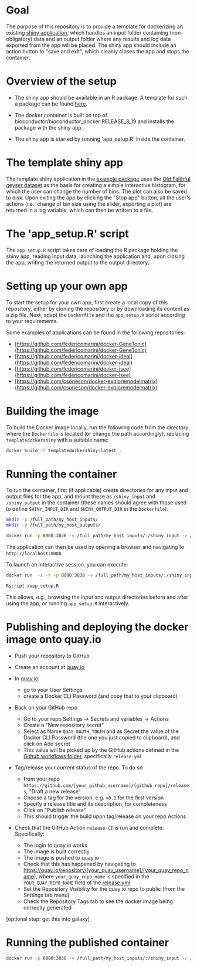 # Goal

The purpose of this repository is to provide a template for dockerizing an existing [shiny application](https://shiny.posit.co/), which handles an input folder containing (non-obligatory)
data and an output folder where any results and log data exported from the app will be placed. 
The shiny app should include an action button to "save and exit", which cleanly closes the app and stops the container.


# Overview of the setup

* The shiny app should be available in an R package. A template for such a package can be found [here](https://github.com/csoneson/templateDockerShinyPkg).

* The docker container is built on top of bioconductor/bioconductor_docker:RELEASE_3_19 and installs the package with the shiny app.

* The shiny app is started by running 'app_setup.R' inside the container.


# The template shiny app 

The template shiny application in the [example package](https://github.com/csoneson/templateDockerShinyPkg) uses the [Old Faithful geyser dataset](https://search.r-project.org/CRAN/refmans/alr4/html/oldfaith.html) as
the basis for creating a simple interactive histogram, for which the user can change the number of bins. The plot can also be saved to disk. Upon exiting the app by clicking the "Stop app" button,
all the user's actions (i.e.: change of bin size using the slider, exporting a plot) are returned in a log variable, which can then be written to a file. 


# The 'app_setup.R' script

The `app_setup.R` script takes care of loading the R package holding the shiny app, reading input data, launching the application and, upon closing the app, writing the returned output to the output directory. 


# Setting up your own app

To start the setup for your own app, first create a local copy of this repository, either by cloning the repository or by downloading its content as a zip file.
Next, adapt the `Dockerfile` and the `app_setup.R` script according to your requirements. 

Some examples of applications can be found in the following repositories: 

* [https://github.com/federicomarini/docker-GeneTonic](https://github.com/federicomarini/docker-GeneTonic)
* [https://github.com/federicomarini/docker-ideal](https://github.com/federicomarini/docker-ideal)
* [https://github.com/federicomarini/docker-isee](https://github.com/federicomarini/docker-isee)
* [https://github.com/csoneson/docker-exploremodelmatrix](https://github.com/csoneson/docker-exploremodelmatrix)


# Building the image

To build the Docker image locally, run the following code from the directory where the `Dockerfile` is located (or change the path accordingly), replacing `templatedockershiny` with a suitable name:

```bash
docker build -t templatedockershiny:latest .
```

# Running the container

To run the container, first (if applicable) create directories for any input and output files for the app, and mount these as `/shiny_input` and `/shiny_output` in the container
(these names should agree with those used to define `SHINY_INPUT_DIR` and `SHINY_OUTPUT_DIR` in the `Dockerfile`).

```bash
mkdir -p /full_path/my_host_inputs/ 
mkdir -p /full_path/my_host_outputs/

docker run -p 8080:3838 -v /full_path/my_host_inputs/:/shiny_input -v /full_path/my_host_outputs/:/shiny_output templatedockershiny
```

The application can then be used by opening a browser and navigating to `http://localhost:8080`.

To launch an interactive session, you can execute:

```bash
docker run  -i -t -p 8080:3838 -v /full_path/my_host_inputs/:/shiny_input -v /full_path/my_host_outputs/:/shiny_output templatedockershiny bash 

Rscript /app_setup.R
```

This allows, e.g., browsing the input and output directories before and after using the app, or running `app_setup.R` interactively. 

# Publishing and deploying the docker image onto quay.io

* Push your repository to GitHub

* Create an account at [quay.io](https://quay.io)

* In [quay.io](https://quay.io):
  - go to your User Settings
  - create a Docker CLI Password (and copy that to your clipboard)

* Back on your GitHub repo
  - Go to your repo Settings → Secrets and variables → Actions
  - Create a "New repository secret"
  - Select as Name `QUAY_OAUTH_TOKEN` and as Secret the value of the Docker CLI Password (the one you just copied to clipboard), and click on Add secret
  - This value will be picked up by the GitHub actions defined in the [Github workflows folder](./.github/workflows), specifically `release.yml`
  
* Tag/release your current status of the repo. To do so
  - from your repo `https://github.com/[your_github_username]/[github_repo]/releases`, "Draft a new release"
  - Choose a tag for the version, e.g. `v0.1` for the first version
  - Specify a release title and its description, for completeness
  - Click on "Publish release"
  - This should trigger the build upon tag/release on your repo Actions
  
* Check that the GitHub Action `release-CI` is run and complete. Specifically:
  - The login to quay.io works
  - The image is built correctly
  - The image is pushed to quay.io
  - Check that this has happened by navigating to https://quay.io/repository/[your_quay_username]/[your_quay_repo_name], where `your_quay_repo_name` is specified in the `YOUR_QUAY_REPO_NAME` field of the [release.yml](./.github/workflows/release.yml)
  - Set the Repository Visibility for the quay.io repo to public (from the Settings tab menu)
  - Check the Repository Tags tab to see the docker image being correctly generated
  
  
[optional step: get this into galaxy]
  

# Running the published container

```bash
docker run -p 8080:3838 -v /full_path/my_host_inputs/:/shiny_input -v /full_path/my_host_outputs/:/shiny_output quay.io/TBD/templatedockershiny:latest
```



